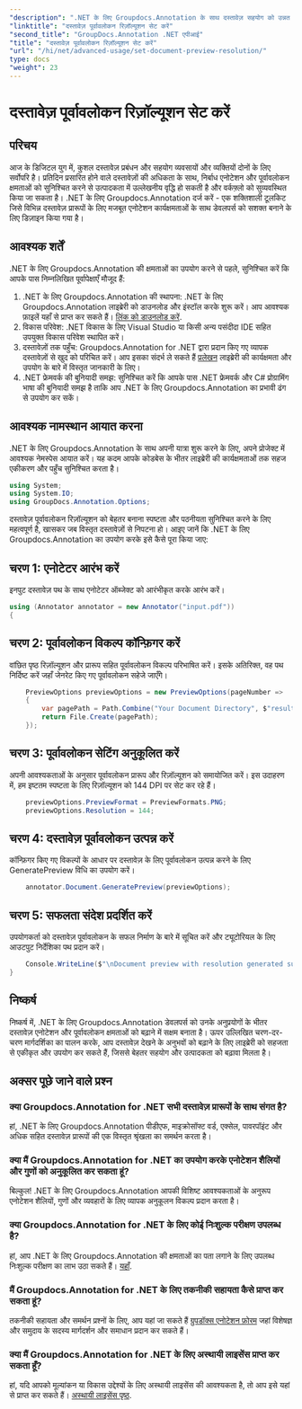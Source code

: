 ```yaml
---
"description": ".NET के लिए Groupdocs.Annotation के साथ दस्तावेज़ सहयोग को उन्नत करें, एनोटेशन और पूर्वावलोकन कार्यक्षमताओं को सहजता से सुव्यवस्थित करें।"
"linktitle": "दस्तावेज़ पूर्वावलोकन रिज़ॉल्यूशन सेट करें"
"second_title": "GroupDocs.Annotation .NET एपीआई"
"title": "दस्तावेज़ पूर्वावलोकन रिज़ॉल्यूशन सेट करें"
"url": "/hi/net/advanced-usage/set-document-preview-resolution/"
type: docs
"weight": 23
---
```


# दस्तावेज़ पूर्वावलोकन रिज़ॉल्यूशन सेट करें

## परिचय
आज के डिजिटल युग में, कुशल दस्तावेज़ प्रबंधन और सहयोग व्यवसायों और व्यक्तियों दोनों के लिए सर्वोपरि है। प्रतिदिन प्रसारित होने वाले दस्तावेज़ों की अधिकता के साथ, निर्बाध एनोटेशन और पूर्वावलोकन क्षमताओं को सुनिश्चित करने से उत्पादकता में उल्लेखनीय वृद्धि हो सकती है और वर्कफ़्लो को सुव्यवस्थित किया जा सकता है। .NET के लिए Groupdocs.Annotation दर्ज करें - एक शक्तिशाली टूलकिट जिसे विभिन्न दस्तावेज़ प्रारूपों के लिए मजबूत एनोटेशन कार्यक्षमताओं के साथ डेवलपर्स को सशक्त बनाने के लिए डिज़ाइन किया गया है।
## आवश्यक शर्तें
.NET के लिए Groupdocs.Annotation की क्षमताओं का उपयोग करने से पहले, सुनिश्चित करें कि आपके पास निम्नलिखित पूर्वापेक्षाएँ मौजूद हैं:
1. .NET के लिए Groupdocs.Annotation की स्थापना: .NET के लिए Groupdocs.Annotation लाइब्रेरी को डाउनलोड और इंस्टॉल करके शुरू करें। आप आवश्यक फ़ाइलें यहाँ से प्राप्त कर सकते हैं। [लिंक को डाउनलोड करें](https://releases.groupdocs.com/annotation/net/).
2. विकास परिवेश: .NET विकास के लिए Visual Studio या किसी अन्य पसंदीदा IDE सहित उपयुक्त विकास परिवेश स्थापित करें।
3. दस्तावेज़ों तक पहुँच: Groupdocs.Annotation for .NET द्वारा प्रदान किए गए व्यापक दस्तावेज़ों से खुद को परिचित करें। आप इसका संदर्भ ले सकते हैं [प्रलेखन](https://tutorials.groupdocs.com/annotation/net/) लाइब्रेरी की कार्यक्षमता और उपयोग के बारे में विस्तृत जानकारी के लिए।
4. .NET फ्रेमवर्क की बुनियादी समझ: सुनिश्चित करें कि आपके पास .NET फ्रेमवर्क और C# प्रोग्रामिंग भाषा की बुनियादी समझ है ताकि आप .NET के लिए Groupdocs.Annotation का प्रभावी ढंग से उपयोग कर सकें।

## आवश्यक नामस्थान आयात करना
.NET के लिए Groupdocs.Annotation के साथ अपनी यात्रा शुरू करने के लिए, अपने प्रोजेक्ट में आवश्यक नेमस्पेस आयात करें। यह कदम आपके कोडबेस के भीतर लाइब्रेरी की कार्यक्षमताओं तक सहज एकीकरण और पहुँच सुनिश्चित करता है।

```csharp
using System;
using System.IO;
using GroupDocs.Annotation.Options;
```

दस्तावेज़ पूर्वावलोकन रिज़ॉल्यूशन को बेहतर बनाना स्पष्टता और पठनीयता सुनिश्चित करने के लिए महत्वपूर्ण है, खासकर जब विस्तृत दस्तावेज़ों से निपटना हो। आइए जानें कि .NET के लिए Groupdocs.Annotation का उपयोग करके इसे कैसे पूरा किया जाए:
## चरण 1: एनोटेटर आरंभ करें
इनपुट दस्तावेज़ पथ के साथ एनोटेटर ऑब्जेक्ट को आरंभीकृत करके आरंभ करें।
```csharp
using (Annotator annotator = new Annotator("input.pdf"))
{
```
## चरण 2: पूर्वावलोकन विकल्प कॉन्फ़िगर करें
वांछित पृष्ठ रिज़ॉल्यूशन और प्रारूप सहित पूर्वावलोकन विकल्प परिभाषित करें। इसके अतिरिक्त, वह पथ निर्दिष्ट करें जहाँ जेनरेट किए गए पूर्वावलोकन सहेजे जाएँगे।
```csharp
    PreviewOptions previewOptions = new PreviewOptions(pageNumber =>
    {
        var pagePath = Path.Combine("Your Document Directory", $"result_with_resolution_{pageNumber}.png");
        return File.Create(pagePath);
    });
```
## चरण 3: पूर्वावलोकन सेटिंग अनुकूलित करें
अपनी आवश्यकताओं के अनुसार पूर्वावलोकन प्रारूप और रिज़ॉल्यूशन को समायोजित करें। इस उदाहरण में, हम इष्टतम स्पष्टता के लिए रिज़ॉल्यूशन को 144 DPI पर सेट कर रहे हैं।
```csharp
    previewOptions.PreviewFormat = PreviewFormats.PNG;
    previewOptions.Resolution = 144;
```
## चरण 4: दस्तावेज़ पूर्वावलोकन उत्पन्न करें
कॉन्फ़िगर किए गए विकल्पों के आधार पर दस्तावेज़ के लिए पूर्वावलोकन उत्पन्न करने के लिए GeneratePreview विधि का उपयोग करें।
```csharp
    annotator.Document.GeneratePreview(previewOptions);
```
## चरण 5: सफलता संदेश प्रदर्शित करें
उपयोगकर्ता को दस्तावेज़ पूर्वावलोकन के सफल निर्माण के बारे में सूचित करें और ट्यूटोरियल के लिए आउटपुट निर्देशिका पथ प्रदान करें।
```csharp
    Console.WriteLine($"\nDocument preview with resolution generated successfully.\nCheck output in {"Your Document Directory"}.");
}
```

## निष्कर्ष
निष्कर्ष में, .NET के लिए Groupdocs.Annotation डेवलपर्स को उनके अनुप्रयोगों के भीतर दस्तावेज़ एनोटेशन और पूर्वावलोकन क्षमताओं को बढ़ाने में सक्षम बनाता है। ऊपर उल्लिखित चरण-दर-चरण मार्गदर्शिका का पालन करके, आप दस्तावेज़ देखने के अनुभवों को बढ़ाने के लिए लाइब्रेरी को सहजता से एकीकृत और उपयोग कर सकते हैं, जिससे बेहतर सहयोग और उत्पादकता को बढ़ावा मिलता है।
## अक्सर पूछे जाने वाले प्रश्न
### क्या Groupdocs.Annotation for .NET सभी दस्तावेज़ प्रारूपों के साथ संगत है?
हां, .NET के लिए Groupdocs.Annotation पीडीएफ, माइक्रोसॉफ्ट वर्ड, एक्सेल, पावरपॉइंट और अधिक सहित दस्तावेज़ प्रारूपों की एक विस्तृत श्रृंखला का समर्थन करता है।
### क्या मैं Groupdocs.Annotation for .NET का उपयोग करके एनोटेशन शैलियों और गुणों को अनुकूलित कर सकता हूं?
बिल्कुल! .NET के लिए Groupdocs.Annotation आपकी विशिष्ट आवश्यकताओं के अनुरूप एनोटेशन शैलियों, गुणों और व्यवहारों के लिए व्यापक अनुकूलन विकल्प प्रदान करता है।
### क्या Groupdocs.Annotation for .NET के लिए कोई निःशुल्क परीक्षण उपलब्ध है?
हां, आप .NET के लिए Groupdocs.Annotation की क्षमताओं का पता लगाने के लिए उपलब्ध निःशुल्क परीक्षण का लाभ उठा सकते हैं। [यहाँ](https://releases.groupdocs.com/).
### मैं Groupdocs.Annotation for .NET के लिए तकनीकी सहायता कैसे प्राप्त कर सकता हूं?
तकनीकी सहायता और समर्थन प्रश्नों के लिए, आप यहां जा सकते हैं [ग्रुपडॉक्स एनोटेशन फ़ोरम](https://forum.groupdocs.com/c/annotation/10) जहां विशेषज्ञ और समुदाय के सदस्य मार्गदर्शन और समाधान प्रदान कर सकते हैं।
### क्या मैं Groupdocs.Annotation for .NET के लिए अस्थायी लाइसेंस प्राप्त कर सकता हूँ?
हां, यदि आपको मूल्यांकन या विकास उद्देश्यों के लिए अस्थायी लाइसेंस की आवश्यकता है, तो आप इसे यहां से प्राप्त कर सकते हैं। [अस्थायी लाइसेंस पृष्ठ](https://purchase.groupdocs.com/temporary-license/).